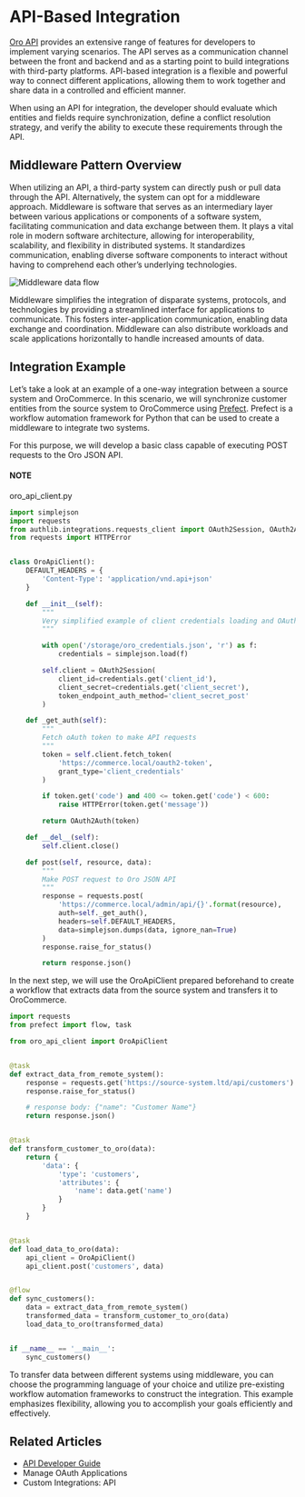 <a id="dev-integrations-api-based"></a>

# API-Based Integration

[Oro API](../api/index.md#web-api) provides an extensive range of features for developers to implement varying scenarios. The API serves as a communication channel between the front and backend and as a starting point to build integrations with third-party platforms. API-based integration is a flexible and powerful way to connect different applications, allowing them to work together and share data in a controlled and efficient manner.

When using an API for integration, the developer should evaluate which entities and fields require synchronization, define a conflict resolution strategy, and verify the ability to execute these requirements through the API.

## Middleware Pattern Overview

When utilizing an API, a third-party system can directly push or pull data through the API. Alternatively, the system can opt for a middleware approach. Middleware is software that serves as an intermediary layer between various applications or components of a software system, facilitating communication and data exchange between them. It plays a vital role in modern software architecture, allowing for interoperability, scalability, and flexibility in distributed systems. It standardizes communication, enabling diverse software components to interact without having to comprehend each other’s underlying technologies.

![Middleware data flow](img/backend/integrations/api-based/middleware-diagram.svg)

Middleware simplifies the integration of disparate systems, protocols, and technologies by providing a streamlined interface for applications to communicate. This fosters inter-application communication, enabling data exchange and coordination. Middleware can also distribute workloads and scale applications horizontally to handle increased amounts of data.

## Integration Example

Let’s take a look at an example of a one-way integration between a source system and OroCommerce. In this scenario, we will synchronize customer entities from the source system to OroCommerce using <a href="https://www.prefect.io/" target="_blank">Prefect</a>. Prefect is a workflow automation framework for Python that can be used to create a middleware to integrate two systems.

For this purpose, we will develop a basic class capable of executing POST requests to the Oro JSON API.

#### NOTE
oro_api_client.py
```python
import simplejson
import requests
from authlib.integrations.requests_client import OAuth2Session, OAuth2Auth
from requests import HTTPError


class OroApiClient():
    DEFAULT_HEADERS = {
        'Content-Type': 'application/vnd.api+json'
    }

    def __init__(self):
        """
        Very simplified example of client credentials loading and OAuth2 Session initialization.
        """

        with open('/storage/oro_credentials.json', 'r') as f:
            credentials = simplejson.load(f)

        self.client = OAuth2Session(
            client_id=credentials.get('client_id'),
            client_secret=credentials.get('client_secret'),
            token_endpoint_auth_method='client_secret_post'
        )

    def _get_auth(self):
        """
        Fetch oAuth token to make API requests
        """
        token = self.client.fetch_token(
            'https://commerce.local/oauth2-token',
            grant_type='client_credentials'
        )

        if token.get('code') and 400 <= token.get('code') < 600:
            raise HTTPError(token.get('message'))

        return OAuth2Auth(token)

    def __del__(self):
        self.client.close()

    def post(self, resource, data):
        """
        Make POST request to Oro JSON API
        """
        response = requests.post(
            'https://commerce.local/admin/api/{}'.format(resource),
            auth=self._get_auth(),
            headers=self.DEFAULT_HEADERS,
            data=simplejson.dumps(data, ignore_nan=True)
        )
        response.raise_for_status()

        return response.json()
```

In the next step, we will use the OroApiClient prepared beforehand to create a workflow that extracts data from the source system and transfers it to OroCommerce.

```python
import requests
from prefect import flow, task

from oro_api_client import OroApiClient


@task
def extract_data_from_remote_system():
    response = requests.get('https://source-system.ltd/api/customers')
    response.raise_for_status()

    # response body: {"name": "Customer Name"}
    return response.json()


@task
def transform_customer_to_oro(data):
    return {
        'data': {
            'type': 'customers',
            'attributes': {
                'name': data.get('name')
            }
        }
    }


@task
def load_data_to_oro(data):
    api_client = OroApiClient()
    api_client.post('customers', data)


@flow
def sync_customers():
    data = extract_data_from_remote_system()
    transformed_data = transform_customer_to_oro(data)
    load_data_to_oro(transformed_data)


if __name__ == '__main__':
    sync_customers()
```

To transfer data between different systems using middleware, you can choose the programming language of your choice and utilize pre-existing workflow automation frameworks to construct the integration. This example emphasizes flexibility, allowing you to accomplish your goals efficiently and effectively.

## Related Articles

* [API Developer Guide](../api/index.md#web-api)
* Manage OAuth Applications
* Custom Integrations: API

<!-- Frontend -->
